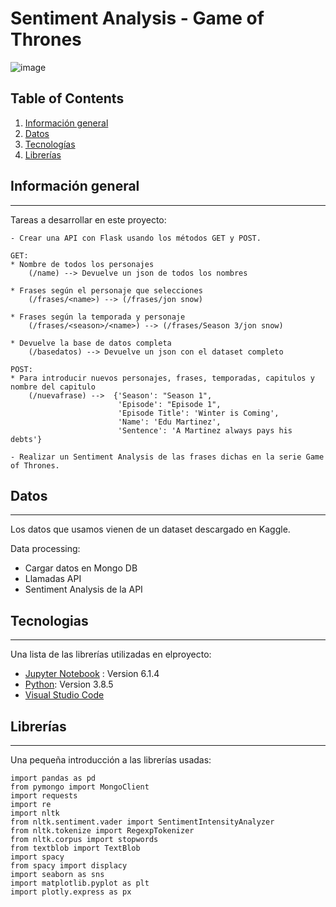 # Sentiment Analysis - Game of Thrones

![image](https://qph.fs.quoracdn.net/main-qimg-7e40a587fbc65fa697d4311d39586176)






## Table of Contents
1. [Información general](#Informacion-general)
2. [Datos](#Datos)
3. [Tecnologías](#Tecnologías)
4. [Librerías](#Librerías)
## Información general
***
Tareas a desarrollar en este proyecto:

```
- Crear una API con Flask usando los métodos GET y POST.

GET:
* Nombre de todos los personajes
    (/name) --> Devuelve un json de todos los nombres

* Frases según el personaje que selecciones
    (/frases/<name>) --> (/frases/jon snow)

* Frases según la temporada y personaje
    (/frases/<season>/<name>) --> (/frases/Season 3/jon snow)

* Devuelve la base de datos completa
    (/basedatos) --> Devuelve un json con el dataset completo

POST:
* Para introducir nuevos personajes, frases, temporadas, capitulos y nombre del capitulo
    (/nuevafrase) -->  {'Season': "Season 1",
                        'Episode': "Episode 1",
                        'Episode Title': 'Winter is Coming',
                        'Name': 'Edu Martinez',
                        'Sentence': 'A Martinez always pays his debts'}
```
```
- Realizar un Sentiment Analysis de las frases dichas en la serie Game of Thrones.

```
## Datos
***
Los datos que usamos vienen de un dataset descargado en Kaggle.

Data processing:
- Cargar datos en Mongo DB
- Llamadas API
- Sentiment Analysis de la API

## Tecnologias
***
Una lista de las librerías utilizadas en elproyecto:
* [Jupyter Notebook](https://jupyter.org/) : Version 6.1.4
* [Python](https://www.python.org/): Version 3.8.5
* [Visual Studio Code](https://code.visualstudio.com/)
## Librerías
***
Una pequeña introducción a las librerías usadas: 
```
import pandas as pd
from pymongo import MongoClient
import requests
import re
import nltk
from nltk.sentiment.vader import SentimentIntensityAnalyzer
from nltk.tokenize import RegexpTokenizer
from nltk.corpus import stopwords
from textblob import TextBlob
import spacy
from spacy import displacy
import seaborn as sns
import matplotlib.pyplot as plt
import plotly.express as px
```
